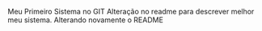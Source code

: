 Meu Primeiro Sistema no GIT
Alteração no  readme para descrever melhor meu sistema.
Alterando novamente o README